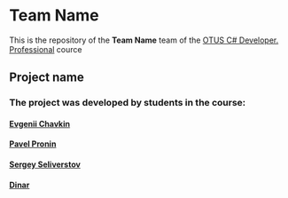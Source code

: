 # Team Name

This is the repository of the **Team Name** team of the [OTUS C# Developer. Professional](https://otus.ru/lessons/csharp-professional/) cource

## Project name



### The project was developed by students in the course:

#### [Evgenii Chavkin](https://github.com/emc-code)
#### [Pavel Pronin](https://github.com/proninp)
#### [Sergey Seliverstov](https://github.com/clonzx)
#### [Dinar](https://github.com/jujusko)
